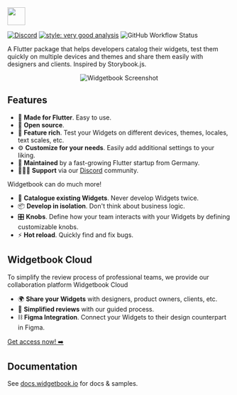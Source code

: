 <img height=40 src="https://raw.githubusercontent.com/widgetbook/widgetbook/2107e1afe2217e8ecde56c6ade1fd3706c3e6570/docs/assets/WidgetbookLogo.svg">

[![Discord](https://img.shields.io/discord/879618555560218625?color=blue&style=flat-square&logo=discord)](https://discord.com/invite/zT4AMStAJA)
[![style: very good analysis](https://img.shields.io/badge/style-very_good_analysis-B22C89.svg?style=flat-square)](https://pub.dev/packages/very_good_analysis) 
![GitHub Workflow Status](https://img.shields.io/github/actions/workflow/status/widgetbook/widgetbook/widgetbook.yaml?branch=main)

A Flutter package that helps developers catalog their widgets, test them quickly on multiple devices and themes and share them easily with designers and clients. 
Inspired by Storybook.js.

<p align="center">
<img src="https://github.com/widgetbook/widgetbook/blob/main/docs/assets/screenshots/widgetbook.png?raw=true" alt="Widgetbook Screenshot" />
</p>

## Features

- 💙 **Made for Flutter**. Easy to use. 
- 🦄 **Open source**.
- 🍭 **Feature rich**. Test your Widgets on different devices, themes, locales, text scales, etc.
- ⚙️ **Customize for your needs**. Easily add additional settings to your liking. 
- 🔧 **Maintained** by a fast-growing Flutter startup from Germany.
- 👩🏼‍💻 **Support** via our [Discord](https://discord.com/invite/zT4AMStAJA) community.

Widgetbook can do much more!

- 📙 **Catalogue existing Widgets**. Never develop Widgets twice. 
- 📦 **Develop in isolation**. Don't think about business logic. 
- 🎛 **Knobs**. Define how your team interacts with your Widgets by defining customizable knobs. 
- ⚡️ **Hot reload**. Quickly find and fix bugs.

## Widgetbook Cloud

To simplify the review process of professional teams, we provide our collaboration platform Widgetbook Cloud
- 🌍 **Share your Widgets** with designers, product owners, clients, etc.
- 📃 **Simplified reviews** with our guided process. 
- ⛓ **Figma Integration**. Connect your Widgets to their design counterpart in Figma. 

[Get access now! ➡️](https://widgetbook.io)

## Documentation

See [docs.widgetbook.io](https://docs.widgetbook.io) for docs & samples.
